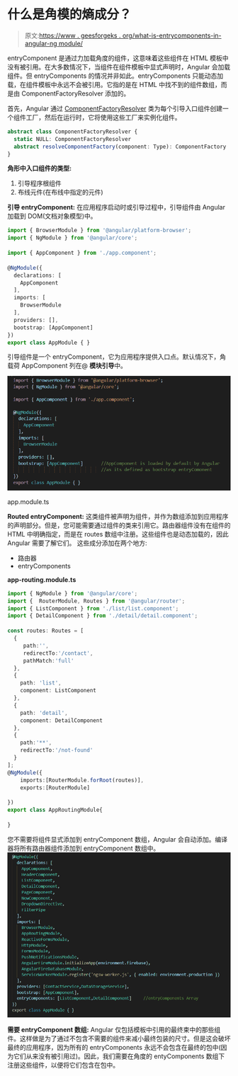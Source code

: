 # 什么是角模的熵成分？

> 原文:[https://www . geesforgeks . org/what-is-entrycomponents-in-angular-ng module/](https://www.geeksforgeeks.org/what-is-entrycomponents-in-angular-ngmodule/)

entryComponent 是通过力加载角度的组件，这意味着这些组件在 HTML 模板中没有被引用。在大多数情况下，当组件在组件模板中显式声明时，Angular 会加载组件。但 entryComponents 的情况并非如此。entryComponents 只能动态加载，在组件模板中永远不会被引用。它指的是在 HTML 中找不到的组件数组，而是由 ComponentFactoryResolver 添加的。

首先，Angular 通过 [ComponentFactoryResolver](https://angular.io/api/core/ComponentFactoryResolver) 类为每个引导入口组件创建一个组件工厂，然后在运行时，它将使用这些工厂来实例化组件。

```ts
abstract class ComponentFactoryResolver {
  static NULL: ComponentFactoryResolver
  abstract resolveComponentFactory(component: Type): ComponentFactory
}

```

**角形中入口组件的类型:**

1.  引导程序根组件
2.  布线元件(在布线中指定的元件)

**引导 entryComponent:** 在应用程序启动时或引导过程中，引导组件由 Angular 加载到 DOM(文档对象模型)中。

```ts
import { BrowserModule } from '@angular/platform-browser';
import { NgModule } from '@angular/core';

import { AppComponent } from './app.component';

@NgModule({
  declarations: [
    AppComponent
  ],
  imports: [
    BrowserModule
  ],
  providers: [],
  bootstrap: [AppComponent]
})
export class AppModule { }
```

引导组件是一个 entryComponent，它为应用程序提供入口点。默认情况下，角载荷 AppComponent 列在@ **模块引导**中。

![](img/a578a52296d90648575fcb28686af8b2.png)

app.module.ts

**Routed entryComponent:** 这类组件被声明为组件，并作为数组添加到应用程序的声明部分。但是，您可能需要通过组件的类来引用它。路由器组件没有在组件的 HTML 中明确指定，而是在 routes 数组中注册。这些组件也是动态加载的，因此 Angular 需要了解它们。
这些成分添加在两个地方:

*   路由器
*   entryComponents

**app-routing.module.ts**

```ts
import { NgModule } from '@angular/core';
import {  RouterModule, Routes } from '@angular/router';
import { ListComponent } from './list/list.component';
import { DetailComponent } from './detail/detail.component';

const routes: Routes = [
  {
     path:'',
     redirectTo:'/contact', 
     pathMatch:'full'
  },
  {
    path: 'list',
    component: ListComponent
  },
  {
    path: 'detail',
    component: DetailComponent
  },
  { 
    path:'**',
    redirectTo:'/not-found'
  }
];
@NgModule({
    imports:[RouterModule.forRoot(routes)],
    exports:[RouterModule]

})
export class AppRoutingModule{

}
```

您不需要将组件显式添加到 entryComponent 数组，Angular 会自动添加。编译器将所有路由器组件添加到 entryComponent 数组中。
![](img/932513c4ad0f1c8832da37fab90f2ce4.png)

**需要 entryComponent 数组:** Angular 仅包括模板中引用的最终束中的那些组件。这样做是为了通过不包含不需要的组件来减小最终包装的尺寸。但是这会破坏最终的应用程序，因为所有的 entryComponents 永远不会包含在最终的包中(因为它们从来没有被引用过)。因此，我们需要在角度的 entyComponents 数组下注册这些组件，以便将它们包含在包中。